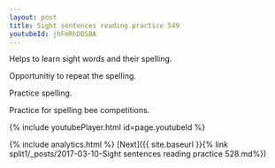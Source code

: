 ```yaml
---
layout: post
title: Sight sentences reading practice 549
youtubeId: jhFmRhDDSBA
---
```

 
 
Helps to learn sight words and their spelling.

Opportunitiy to repeat the spelling. 

Practice spelling. 
 
Practice for spelling bee competitions. 
 
{% include youtubePlayer.html id=page.youtubeId %}
 
 
{% include analytics.html %} 
[Next]({{ site.baseurl }}{% link  split1/_posts/2017-03-10-Sight sentences reading practice 528.md%})
 
